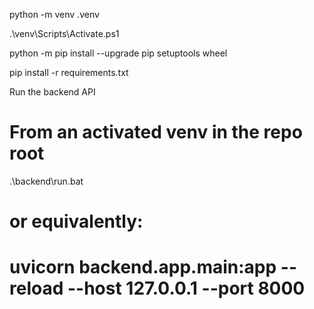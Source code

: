 

python -m venv .venv

.\venv\Scripts\Activate.ps1

python -m pip install --upgrade pip setuptools wheel


pip install -r requirements.txt


Run the backend API

# From an activated venv in the repo root
.\backend\run.bat
# or equivalently:
# uvicorn backend.app.main:app --reload --host 127.0.0.1 --port 8000




<!-- # Audio Steganography

## Description
* __Audio Steganography__: The technique to embed text into audio file without loss of audio quality, and while extraction can get the embedded text back.
* This is a simple system created to apply Audio Steganography (only supports ```.wav``` files for now)
* It uses 2 main algorithms:
    * Least Significant Bit
    * Phase Coding

## Visuals
* Main screen:

![Main screen](./images/main.png?raw=true "Main screen")

* Encode screen:

![Main screen](./images/encode.png?raw=true "Main screen")

* Decode screen:

![Main screen](./images/decode.png?raw=true "Main screen")

## Installation
Run this command in your terminal: 
``` 
git clone https://github.com/duongdanghung20/audio-steganography-system 
```

## Usage
In your terminal:
* Go to the directory this project
* Run this command:
    * Python 2:
    ```
    python main.py
    ```

    * Python 3:
    ``` 
    python3 main.py 
    ```

## Credits
| Student name       | Student ID    | GitHub account                                      | Credit |
| :-----------------:|:-------------:|:---------------------------------------------------:|:------:|
| Duong Dang Hung    | BI10-073      |[duongdanghung20](https://github.com/duongdanghung20)| 25%    |
| Ta Quang Hieu      | BI10-065      |[ctn3m0](https://github.com/ctn3m0)                  | 25%    |
| Nguyen Hoang Minh  | BI10-112      |[hm1905](https://github.com/hm1905)                  | 25%    |
| Nguyen Quy Minh    | BI10-118      |[34wizrd](https://github.com/34wizrd)                | 25%    |


## References
This work is based on the following repos:
* Algorithms was developed based on: [Audio Steganography](https://github.com/shalom06/Audio-Stego) by [shalom06](https://github.com/shalom06)
* GUI was developed based on: [Retail Management](https://github.com/realmacaw/real-mart) by [realmacaw](https://github.com/realmacaw)

## Contributing
Pull requests are welcome. For major changes, please open an issue first to discuss what you would like to change.

Please make sure to update tests as appropriate.

## License
[MIT](https://choosealicense.com/licenses/mit/) -->
